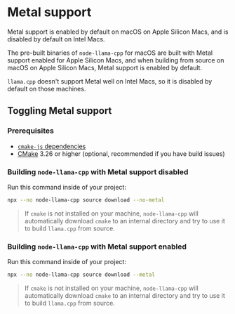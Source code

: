 # Metal support
Metal support is enabled by default on macOS on Apple Silicon Macs, and is disabled by default on Intel Macs.

The pre-built binaries of `node-llama-cpp` for macOS are built with Metal support enabled for Apple Silicon Macs,
and when building from source on macOS on Apple Silicon Macs, Metal support is enabled by default.

`llama.cpp` doesn't support Metal well on Intel Macs, so it is disabled by default on those machines.

## Toggling Metal support
### Prerequisites
* [`cmake-js` dependencies](https://github.com/cmake-js/cmake-js#:~:text=projectRoot/build%20%20%20%20%20%20%20%20%20%20%20%20%20%20%20%20%20%20%20%20%20%20%20%20%20%20%20%20%20%20%5Bstring%5D-,Requirements%3A,-CMake)
* [CMake](https://cmake.org/download/) 3.26 or higher (optional, recommended if you have build issues)

### Building `node-llama-cpp` with Metal support disabled
Run this command inside of your project:
```bash
npx --no node-llama-cpp source download --no-metal
```

> If `cmake` is not installed on your machine, `node-llama-cpp` will automatically download `cmake` to an internal directory and try to use it to build `llama.cpp` from source.


### Building `node-llama-cpp` with Metal support enabled
Run this command inside of your project:
```bash
npx --no node-llama-cpp source download --metal
```

> If `cmake` is not installed on your machine, `node-llama-cpp` will automatically download `cmake` to an internal directory and try to use it to build `llama.cpp` from source.
